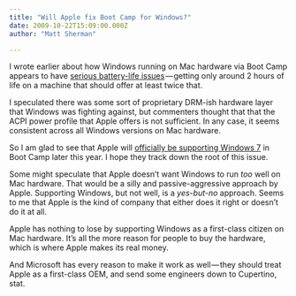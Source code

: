 ```yaml
---
title: "Will Apple fix Boot Camp for Windows?"
date: 2009-10-22T15:09:00.000Z
author: "Matt Sherman"

---
```


I wrote earlier about how Windows running on Mac hardware via Boot Camp appears to have [serious battery-life issues](/blog/post/Is-proprietary-Mac-hardware-killing-Windows-battery-life.aspx) — getting only around 2 hours of life on a machine that should offer at least twice that.

I speculated there was some sort of proprietary DRM-ish hardware layer that Windows was fighting against, but commenters thought that that the ACPI power profile that Apple offers is not sufficient. In any case, it seems consistent across all Windows versions on Mac hardware.

So I am glad to see that Apple will [officially be supporting Windows 7](http://www.macrumors.com/2009/10/22/apple-official-boot-camp-support-for-windows-7-coming-later-this-year/) in Boot Camp later this year. I hope they track down the root of this issue.

Some might speculate that Apple doesn’t want Windows to run _too_ well on Mac hardware. That would be a silly and passive-aggressive approach by Apple. Supporting Windows, but not well, is a _yes-but-no_ approach. Seems to me that Apple is the kind of company that either does it right or doesn’t do it at all.

Apple has nothing to lose by supporting Windows as a first-class citizen on Mac hardware. It’s all the more reason for people to buy the hardware, which is where Apple makes its real money.

And Microsoft has every reason to make it work as well — they should treat Apple as a first-class OEM, and send some engineers down to Cupertino, stat.
